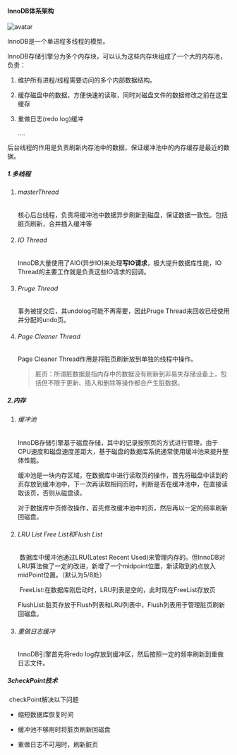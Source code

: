 #### InnoDB体系架构

![avatar](https://upload-images.jianshu.io/upload_images/5304392-451053fb97782ac9.PNG?imageMogr2/auto-orient/strip%7CimageView2/2/w/766/format/webp)

InnoDB是一个单进程多线程的模型。

InnoDB存储引擎分为多个内存块，可以认为这些内存块组成了一个大的内存池，负责：

1. 维护所有进程/线程需要访问的多个内部数据结构。

2. 缓存磁盘中的数据，方便快速的读取，同时对磁盘文件的数据修改之前在这里缓存

3. 重做日志(redo log)缓冲

   ....

后台线程的作用是负责刷新内存池中的数据，保证缓冲池中的内存缓存是最近的数据。

##### 1.多线程

1. ###### masterThread

   核心后台线程，负责将缓冲池中数据异步刷新到磁盘，保证数据一致性。包括脏页刷新，合并插入缓冲等

2. ###### IO Thread

   InnoDB大量使用了AIO(异步IO)来处理**写IO请求**，极大提升数据库性能，IO Thread的主要工作就是负责这些IO请求的回调。

3. ###### Pruge Thread

   事务被提交后，其undolog可能不再需要，因此Pruge Thread来回收已经使用并分配的undo页。

4. ###### Page Cleaner Thread

   Page Cleaner Thread作用是将脏页刷新放到单独的线程中操作。

   > 脏页：所谓脏数据是指内存中的数据没有刷新到非易失存储设备上，包括但不限于更新、插入和删除等操作都会产生脏数据。

   

##### 2.内存

1. ###### 缓冲池

   ​	InnoDB存储引擎基于磁盘存储，其中的记录按照页的方式进行管理，由于CPU速度和磁盘速度差距大，基于磁盘的数据库系统通常使用缓冲池来提升整体性能。

   ​	缓冲池是一块内存区域，在数据库中进行读取页的操作，首先将磁盘中读到的页存放到缓冲池中，下一次再读取相同页时，判断是否在缓冲池中，在直接读取该页，否则从磁盘读。

   ​	对于数据库中页修改操作，首先修改缓冲池中的页，然后再以一定的频率刷新回磁盘。

2. ###### LRU List Free List和Flush List

   ​	数据库中缓冲池通过LRU(Latest Recent Used)来管理内存的。但InnoDB对LRU算法做了一定的改进，新增了一个midpoint位置，新读取到的点放入midPoint位置。（默认为5/8处）

   ​	FreeList:在数据库刚启动时，LRU列表是空的，此时现在FreeList存放页

   ​	FlushList:脏页存放于Flush列表和LRU列表中，Flush列表用于管理脏页刷新回磁盘。

3. ###### 重做日志缓冲

   InnoDB引擎首先将redo log存放到缓冲区，然后按照一定的频率刷新到重做日志文件。

##### 3checkPoint技术

​	checkPoint解决以下问题

- 缩短数据库恢复时间

- 缓冲池不够用时将脏页刷新回磁盘

- 重做日志不可用时，刷新脏页

  
